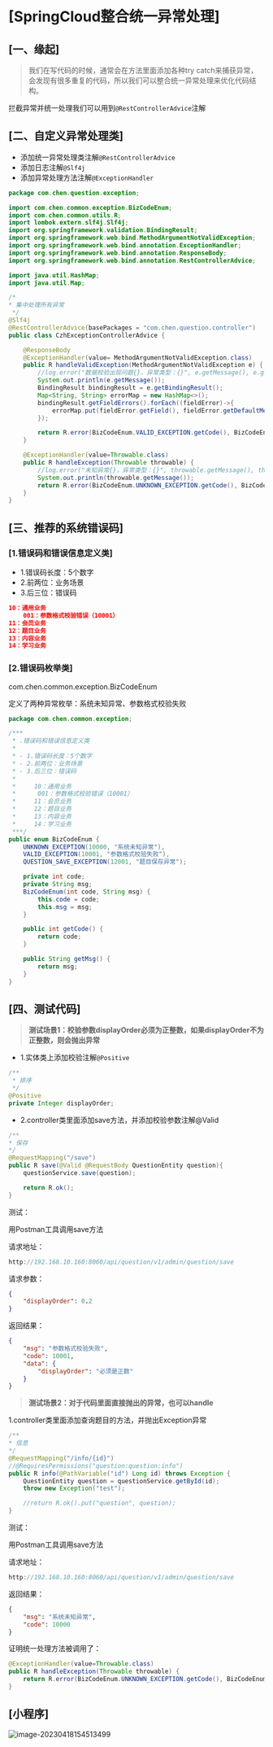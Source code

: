 # [SpringCloud整合统一异常处理]

## [一、缘起]

> 我们在写代码的时候，通常会在方法里面添加各种try catch来捕获异常，会发现有很多重复的代码，所以我们可以整合统一异常处理来优化代码结构。

拦截异常并统一处理我们可以用到`@RestControllerAdvice`注解

## [二、自定义异常处理类]

- 添加统一异常处理类注解`@RestControllerAdvice`
- 添加日志注解`@Slf4j`
- 添加异常处理方法注解`@ExceptionHandler`

```java
package com.chen.question.exception;

import com.chen.common.exception.BizCodeEnum;
import com.chen.common.utils.R;
import lombok.extern.slf4j.Slf4j;
import org.springframework.validation.BindingResult;
import org.springframework.web.bind.MethodArgumentNotValidException;
import org.springframework.web.bind.annotation.ExceptionHandler;
import org.springframework.web.bind.annotation.ResponseBody;
import org.springframework.web.bind.annotation.RestControllerAdvice;

import java.util.HashMap;
import java.util.Map;

/*
* 集中处理所有异常
 */
@Slf4j
@RestControllerAdvice(basePackages = "com.chen.question.controller")
public class CzhExceptionControllerAdvice {

    @ResponseBody
    @ExceptionHandler(value= MethodArgumentNotValidException.class)
    public R handleValidException(MethodArgumentNotValidException e) {
        //log.error("数据校验出现问题{}，异常类型：{}", e.getMessage(), e.getClass());
        System.out.println(e.getMessage());
        BindingResult bindingResult = e.getBindingResult();
        Map<String, String> errorMap = new HashMap<>();
        bindingResult.getFieldErrors().forEach((fieldError)->{
            errorMap.put(fieldError.getField(), fieldError.getDefaultMessage());
        });

        return R.error(BizCodeEnum.VALID_EXCEPTION.getCode(), BizCodeEnum.VALID_EXCEPTION.getMsg()).put("data", errorMap);
    }

    @ExceptionHandler(value=Throwable.class)
    public R handleException(Throwable throwable) {
        //log.error("未知异常{}，异常类型：{}", throwable.getMessage(), throwable.getClass());
        System.out.println(throwable.getMessage());
        return R.error(BizCodeEnum.UNKNOWN_EXCEPTION.getCode(), BizCodeEnum.UNKNOWN_EXCEPTION.getMsg());
    }
}

```

## [三、推荐的系统错误码]

### [1.错误码和错误信息定义类]
- 1.错误码长度：5个数字
- 2.前两位：业务场景
- 3.后三位：错误码

```json
10：通用业务
    001：参数格式校验错误（10001）
11：会员业务
12：题目业务
13：内容业务
14：学习业务
```

### [2.错误码枚举类]

com.chen.common.exception.BizCodeEnum

定义了两种异常枚举：系统未知异常、参数格式校验失败

```java
package com.chen.common.exception;

/***
 * .错误码和错误信息定义类
 *
 * - 1.错误码长度：5个数字
 * - 2.前两位：业务场景
 * - 3.后三位：错误码
 *
 *     10：通用业务
 *     	001：参数格式校验错误（10001）
 *     11：会员业务
 *     12：题目业务
 *     13：内容业务
 *     14：学习业务
 ***/
public enum BizCodeEnum {
    UNKNOWN_EXCEPTION(10000, "系统未知异常"),
    VALID_EXCEPTION(10001, "参数格式校验失败"),
    QUESTION_SAVE_EXCEPTION(12001, "题目保存异常");

    private int code;
    private String msg;
    BizCodeEnum(int code, String msg) {
        this.code = code;
        this.msg = msg;
    }

    public int getCode() {
        return code;
    }

    public String getMsg() {
        return msg;
    }
}

```

## [四、测试代码]

> **测试场景1：校验参数displayOrder必须为正整数，如果displayOrder不为正整数，则会抛出异常**

- 1.实体类上添加校验注解`@Positive`

```java
/**
 * 排序
 */
@Positive
private Integer displayOrder;
```

- 2.controller类里面添加save方法，并添加校验参数注解@Valid

```java
/**
* 保存
*/
@RequestMapping("/save")
public R save(@Valid @RequestBody QuestionEntity question){
    questionService.save(question);

    return R.ok();
}
```

测试：

用Postman工具调用save方法

请求地址：

```javascript
http://192.168.10.160:8060/api/question/v1/admin/question/save
```

请求参数：

```json
{
    "displayOrder": 0.2
}
```

返回结果：

```json
{
    "msg": "参数格式校验失败",
    "code": 10001,
    "data": {
        "displayOrder": "必须是正数"
    }
}
```

> **测试场景2：对于代码里面直接抛出的异常，也可以handle**

1.controller类里面添加查询题目的方法，并抛出Exception异常

```java
/**
* 信息
*/
@RequestMapping("/info/{id}")
//@RequiresPermissions("question:question:info")
public R info(@PathVariable("id") Long id) throws Exception {
    QuestionEntity question = questionService.getById(id);
    throw new Exception("test");

    //return R.ok().put("question", question);
}
```

测试：

用Postman工具调用save方法

请求地址：

```javascript
http://192.168.10.160:8060/api/question/v1/admin/question/save
```

返回结果：

```json
{
    "msg": "系统未知异常",
    "code": 10000
}
```

证明统一处理方法被调用了：

```java
@ExceptionHandler(value=Throwable.class)
public R handleException(Throwable throwable) {
    return R.error(BizCodeEnum.UNKNOWN_EXCEPTION.getCode(), BizCodeEnum.UNKNOWN_EXCEPTION.getMsg());
}
```
## [小程序]
![image-20230418154513499](https://czh-wp.oss-cn-hangzhou.aliyuncs.com/img/202304181545557.png)